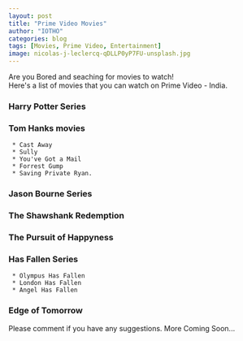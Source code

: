 ```yaml
---
layout: post
title: "Prime Video Movies"
author: "IOTHO"
categories: blog
tags: [Movies, Prime Video, Entertainment]
image: nicolas-j-leclercq-qDLLP0yP7FU-unsplash.jpg
---
```


Are you Bored and seaching for movies to watch! \
Here's a list of movies that you can watch on Prime Video - India.



### Harry Potter Series

### Tom Hanks movies
     * Cast Away
     * Sully
     * You've Got a Mail
     * Forrest Gump 
     * Saving Private Ryan. 
     
### Jason Bourne Series

### The Shawshank Redemption

### The Pursuit of Happyness

### Has Fallen Series
     * Olympus Has Fallen
     * London Has Fallen
     * Angel Has Fallen
     
### Edge of Tomorrow





Please comment if you have any suggestions.
More Coming Soon...
